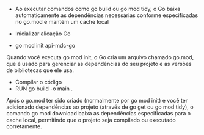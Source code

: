 - Ao executar comandos como go build ou go mod tidy, o Go baixa automaticamente as dependências necessárias conforme especificadas no go.mod e mantém um cache local

- Inicializar alicação Go
- go mod init api-mdc-go

Quando você executa go mod init, o Go cria um arquivo chamado go.mod, que é usado para gerenciar as dependências do seu projeto e as versões de bibliotecas que ele usa.

- Compilar o código
- RUN go build -o main . 

Após o go.mod ter sido criado (normalmente por go mod init) e você ter adicionado dependências ao projeto (através de go get ou go mod tidy), o comando go mod download baixa as dependências especificadas para o cache local, permitindo que o projeto seja compilado ou executado corretamente.

